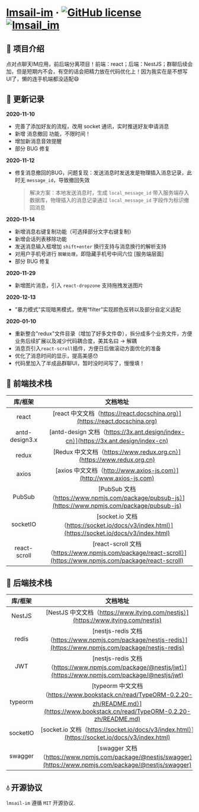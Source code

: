 # [lmsail-im](http://react-im.lmsail.com/) &middot; [![GitHub license](https://img.shields.io/badge/license-MIT-blue.svg)](https://github.com/facebook/react/blob/master/LICENSE) [![lmsail_im](https://img.shields.io/badge/lmsail_im-v1.0-green.svg)](http://react-im.lmsail.com/)

## 🎉 项目介绍
点对点聊天IM应用，前后端分离项目！前端：react；后端：NestJS；群聊后续会加，但是短期内不会，有空的话会把精力放在代码优化上！因为我实在是不想写UI了，懒的连手机端都没适配😄  

## 👀 更新记录 

**2020-11-10**

- 完善了添加好友的流程，改用 socket 通讯，实时推送好友申请消息
- 新增 消息撤回 功能，不限时间！
- 增加新消息音效提醒
- 部分 BUG 修复

**2020-11-12**

- 修复消息撤回的BUG，问题复现：发送消息时发送发是物理插入消息记录，此时无 `message_id`，导致撤回失效

    > 解决方案：本地发送消息时，生成 `local_message_id` 带入服务端存入数据库，物理插入的消息记录通过 `local_message_id` 字段作为标识撤回消息

**2020-11-14**

- 新增消息右键复制功能（可选择部分文字右键复制）
- 新增会话列表移除功能
- 发送消息输入框增加 `shift+enter` 换行支持与消息换行的解析支持 
- 对用户手机号进行 `脱敏处理`，即隐藏手机号中间六位 [服务端层面]
- 部分 BUG 修复

**2020-11-29**

- 新增图片消息，引入 `react-dropzone` 支持拖拽发送图片

**2020-12-13**

- "暴力模式"实现暗黑模式，使用“filter”实现颜色反转以及部分自定义适配

**2020-01-10**

- 重新整合"redux"文件目录（增加了好多文件😨），拆分成多个业务文件，方便业务后续扩展以及减少代码耦合度，美其名曰 -> 解耦
- 消息页引入`react-scroll`插件，方便日后做滚动方面优化的准备
- 优化了消息时间的显示，提高美感😯
- 代码里加入了半成品群聊UI，暂时没时间写了，慢慢填！

## 🌱 前端技术栈

|  库/框架  | 文档地址 | 
| :--: | :-----: | 
|  react   | [react 中文文档（https://react.docschina.org）](https://react.docschina.org)   |
|  antd-design3.x   | [antd-design 文档（https://3x.ant.design/index-cn）](https://3x.ant.design/index-cn)  | 
|  redux   |  [Redux 中文文档（https://www.redux.org.cn）](https://www.redux.org.cn)  | 
|  axios   | [axios 中文文档（http://www.axios-js.com）](http://www.axios-js.com)  | 
|  PubSub   |  [PubSub 文档（https://www.npmjs.com/package/pubsub-js）](https://www.npmjs.com/package/pubsub-js)  | 
|  socketIO   | [socket.io 文档（https://socket.io/docs/v3/index.html）](https://socket.io/docs/v3/index.html)   | 
|  react-scroll   | [react-scroll 文档（https://www.npmjs.com/package/react-scroll）](https://www.npmjs.com/package/react-scroll)   | 

## 🌴 后端技术栈

|  库/框架  | 文档地址 | 
| :--: | :-----: | 
|  NestJS   |    [NestJS 中文文档（https://www.itying.com/nestjs）](https://www.itying.com/nestjs)    |
|  redis   |    [nestjs-redis 文档（https://www.npmjs.com/package/nestjs-redis）](https://www.npmjs.com/package/nestjs-redis)    | 
|  JWT   |    [nestjs-redis 文档（https://www.npmjs.com/package/@nestjs/jwt）](https://www.npmjs.com/package/@nestjs/jwt)    | 
|  typeorm   |    [typeorm 中文文档（https://www.bookstack.cn/read/TypeORM-0.2.20-zh/README.md）](https://www.bookstack.cn/read/TypeORM-0.2.20-zh/README.md)    | 
|  socketIO   |    [socket.io 文档（https://socket.io/docs/v3/index.html）](https://socket.io/docs/v3/index.html)    | 
|  swagger   |    [swagger 文档（https://www.npmjs.com/package/@nestjs/swagger）](https://www.npmjs.com/package/@nestjs/swagger)    | 


## 💧 开源协议 

`lmsail-im` 遵循 `MIT` 开源协议.
